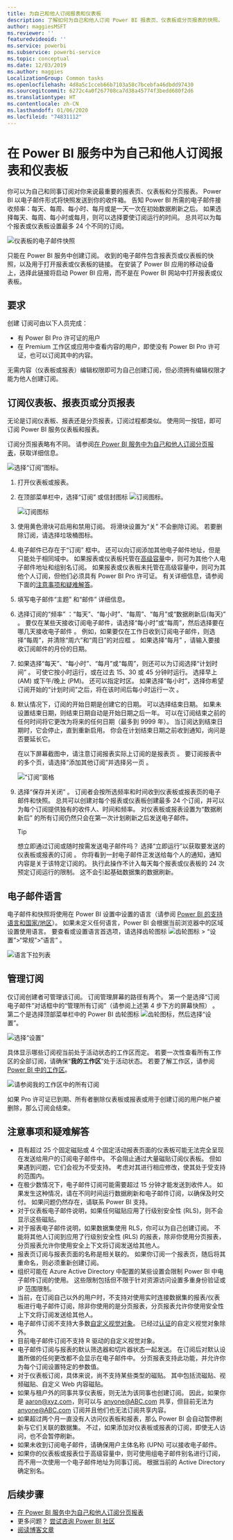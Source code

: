 ```yaml
---
title: 为自己和他人订阅报表和仪表板
description: 了解如何为自己和他人订阅 Power BI 报表页、仪表板或分页报表的快照。
author: maggiesMSFT
ms.reviewer: ''
featuredvideoid: ''
ms.service: powerbi
ms.subservice: powerbi-service
ms.topic: conceptual
ms.date: 12/03/2019
ms.author: maggies
LocalizationGroup: Common tasks
ms.openlocfilehash: 4d8a5c1cceb66b7103a58c7bcebfa46dbdd97430
ms.sourcegitcommit: 6272c4a0f267708ca7d38a45774f3bedd680f2d6
ms.translationtype: HT
ms.contentlocale: zh-CN
ms.lasthandoff: 01/06/2020
ms.locfileid: "74831112"
---
```

# <a name="subscribe-yourself-and-others-to-reports-and-dashboards-in-the-power-bi-service"></a>在 Power BI 服务中为自己和他人订阅报表和仪表板

你可以为自己和同事订阅对你来说最重要的报表页、仪表板和分页报表。 Power BI 以电子邮件形式将快照发送到你的收件箱。 告知 Power BI 所需的电子邮件接收频率：每天、每周、每小时、每月或是一天一次在初始数据刷新之后。  如果选择每天、每周、每小时或每月，则可以选择要使订阅运行的时间。  总共可以为每个报表或仪表板设置最多 24 个不同的订阅。

![仪表板的电子邮件快照](media/service-report-subscribe/power-bi-dashboard-email-new.jpg) 

只能在 Power BI 服务中创建订阅。 收到的电子邮件包含报表页或仪表板的快照，以及用于打开报表或仪表板的链接。 在安装了 Power BI 应用的移动设备上，选择此链接将启动 Power BI 应用，而不是在 Power BI 网站中打开报表或仪表板。

## <a name="requirements"></a>要求

创建  订阅可由以下人员完成：

- 有 Power BI Pro 许可证的用户
- 在 Premium 工作区或应用中查看内容的用户，即使没有 Power BI Pro 许可证，也可以订阅其中的内容。

无需内容（仪表板或报表）编辑权限即可为自己创建订阅，但必须拥有编辑权限才能为他人创建订阅。 

## <a name="subscribe-to-a-dashboard-report-page-or-paginated-report"></a>订阅仪表板、报表页或分页报表

无论是订阅仪表板、报表还是分页报表，订阅过程都类似。 使用同一按钮，即可订阅 Power BI 服务仪表板和报表。

订阅分页报表略有不同。 请参阅[在 Power BI 服务中为自己和他人订阅分页报表](consumer/paginated-reports-subscriptions.md)，获取详细信息。
 
![选择“订阅”图标](media/service-report-subscribe/power-bi-subscribe-orientation.png)。

1. 打开仪表板或报表。
2. 在顶部菜单栏中，选择“订阅”  或信封图标 ![订阅图标](media/service-report-subscribe/power-bi-icon-envelope.png)。
   
   ![订阅图标](media/service-report-subscribe/power-bi-subscribe-icon.png)

3. 使用黄色滑块可启用和禁用订阅。  将滑块设置为“关”  不会删除订阅。 若要删除订阅，请选择垃圾桶图标。

4. 电子邮件已存在于“订阅”  框中。 还可以向订阅添加其他电子邮件地址，但是只能处于相同域中。 如果报表或仪表板托管在[高级容量](service-premium-what-is.md)中，则可为其他个人电子邮件地址和组别名订阅。 如果报表或仪表板未托管在高级容量中，则可为其他个人订阅，但他们必须具有 Power BI Pro 许可证。 有关详细信息，请参阅下面的[注意事项和疑难解答](#considerations-and-troubleshooting)。 

5. 填写电子邮件“主题”  和“邮件”  详细信息。 

5. 选择订阅的“频率”  ：“每天”、“每小时”、“每周”、“每月”或“数据刷新后(每天)”      。  要仅在某些天接收订阅电子邮件，请选择“每小时”或“每周”，然后选择要在哪几天接收电子邮件   。  例如，如果要仅在工作日收到订阅电子邮件，则选择“每周”，并清除“周六”和“周日”的对应框    。  如果选择“每月”  ，请输入要接收订阅邮件的月份的日期。  

6. 如果选择“每天”、“每小时”、“每月”或“每周”，则还可以为订阅选择“计划时间”      。  可使它按小时运行，或在过去 15、30 或 45 分钟时运行。  选择早上 (AM) 或下午/晚上 (PM)。 还可以指定时区。  如果选择“每小时”，选择你希望订阅开始的“计划时间”之后，将在该时间后每小时运行一次   。

7. 默认情况下，订阅的开始日期是创建它的日期。 可以选择结束日期。 如果未设置结束日期，则结束日期自动是开始日期之后一年。 可以在订阅结束之前的任何时间将它更改为将来的任何日期（最多到 9999 年）。 当订阅达到结束日期时，它会停止，直到重新启用。 你会在计划结束日期之前收到通知，询问是否要延长它。    

    在以下屏幕截图中，请注意订阅报表实际上订阅的是报表页  。  要订阅报表中的多个页，请选择“添加其他订阅”并选择另一页  。 
      
   ![“订阅”窗格](media/service-report-subscribe/power-bi-subscribe-pane.png)  

7. 选择“保存并关闭”  。 订阅者会按所选频率和时间收到仪表板或报表页的电子邮件和快照。 总共可以创建对每个报表或仪表板创建最多 24 个订阅，并可以为每个订阅提供独有的收件人、时间和频率。  对仪表板或报表设置为“数据刷新后”  的所有订阅仍然只会在第一次计划刷新之后发送电子邮件。   
      
   > [!TIP]
   > 想立即通过订阅或随时按需发送电子邮件吗？ 选择“立即运行”以获取要发送的仪表板或报表的订阅  。 你将看到一封电子邮件正发送给每个人的通知，通知内容是关于该特定订阅的。  执行此操作不计入每天每个报表或仪表板的 24 次预定订阅运行的限制。 这不会引起基础数据集的数据刷新。 
   > 
   > 
   
## <a name="email-languages"></a>电子邮件语言

电子邮件和快照将使用在 Power BI 设置中设置的语言（请参阅 [Power BI 的支持语言和国家/地区](supported-languages-countries-regions.md)）。 如果未定义任何语言，Power BI 会根据当前浏览器中的区域设置使用语言。 要查看或设置语言首选项，请选择齿轮图标 ![齿轮图标](media/service-report-subscribe/power-bi-settings-icon.png) > “设置”>“常规”>“语言”  。 

![语言下拉列表](media/service-report-subscribe/power-bi-language.png)

## <a name="manage-your-subscriptions"></a>管理订阅
仅订阅创建者可管理该订阅。  订阅管理屏幕的路径有两个。  第一个是选择“订阅电子邮件”对话框中的“管理所有订阅”（请参阅上述第 4 步下方的屏幕快照）   。 第二个是选择顶部菜单栏中的 Power BI 齿轮图标 ![齿轮图标](media/service-report-subscribe/power-bi-settings-icon.png)，然后选择“设置”。 

![选择“设置”](media/service-report-subscribe/power-bi-subscribe-settings.png)

具体显示哪些订阅视当前处于活动状态的工作区而定。  若要一次性查看所有工作区的全部订阅，请确保“**我的工作区**”处于活动状态。 若要了解工作区，请参阅 [Power BI 中的工作区](service-create-workspaces.md)。

![请参阅我的工作区中的所有订阅](media/service-report-subscribe/power-bi-subscriptions.png)

如果 Pro 许可证已到期、所有者删除仪表板或报表或用于创建订阅的用户帐户被删除，那么订阅会结束。

## <a name="considerations-and-troubleshooting"></a>注意事项和疑难解答

* 具有超过 25 个固定磁贴或 4 个固定活动报表页面的仪表板可能无法完全呈现在发送给用户的订阅电子邮件中。  不会阻止通过大量磁贴订阅仪表板。 但如果遇到问题，它们会视为不受支持。 考虑对其进行相应修改，使其处于受支持的范围内。
* 在极少数情况下，电子邮件订阅可能需要超过 15 分钟才能发送到收件人。 如果发生这种情况，请在不同时间运行数据刷新和电子邮件订阅，以确保及时交付。 如果问题仍然存在，请联系 Power BI 支持。
* 对于仪表板电子邮件说明，如果任何磁贴应用了行级别安全性 (RLS)，则不会显示这些磁贴。  
* 对于报表电子邮件说明，如果数据集使用 RLS，你可以为自己创建订阅。 不能将其他人订阅到应用了行级别安全性 (RLS) 的报表，除非你使用分页报表，分页报表允许你使用安全上下文将订阅发送给其他人。 
* 报表页订阅与报表页面的名称是相关联的。 如果你订阅一个报表页，随后将其重命名，则必须重新创建订阅。
* 组织可能在 Azure Active Directory 中配置的某些设置会限制 Power BI 中电子邮件订阅的使用。  这些限制包括但不限于针对资源访问设置多重身份验证或 IP 范围限制。
* 当前，在订阅自己以外的用户时，不支持对使用实时连接数据集的报表/仪表板进行电子邮件订阅，除非你使用的是分页报表，分页报表允许你使用安全性上下文将订阅发送给其他人。 
* 电子邮件订阅不支持大多数[自定义视觉对象](developer/power-bi-custom-visuals.md)。  已经过[认证](developer/power-bi-custom-visuals-certified.md)的自定义视觉对象除外。  
* 目前电子邮件订阅不支持 R 驱动的自定义视觉对象。  
* 电子邮件订阅与报表的默认筛选器和切片器状态一起发送。 在订阅后对默认设置所做的任何更改都不会显示在电子邮件中。  分页报表支持此功能，并允许你为每个订阅设置特定的参数值。   
* 对于仪表板订阅，具体来说，尚不支持某些类型的磁贴。  其中包括流磁贴、视频磁贴、自定义 Web 内容磁贴。     
* 如果与租户外的同事共享仪表板，则无法为该同事也创建订阅。 因此，如果你是 aaron@xyz.com，则可以与 anyone@ABC.com 共享，但目前无法为 anyone@ABC.com 订阅并且他们也无法订阅共享内容。      
* 如果超过两个月一直没有人访问仪表板和报表，那么 Power BI 会自动暂停刷新与它们关联的数据集。  不过，如果添加对仪表板或报表的订阅，即使无人访问，也不会暂停刷新。    
* 如果未收到订阅电子邮件，请确保用户主体名称 (UPN) 可以接收电子邮件。 
* 如果你的仪表板或报表位于高级容量中，则可使用组电子邮件别名进行订阅，而不用一次使用一个电子邮件地址为同事订阅。 根据当前的 Active Directory 确定别名。 

## <a name="next-steps"></a>后续步骤

- [在 Power BI 服务中为自己和他人订阅分页报表](consumer/paginated-reports-subscriptions.md)
- 更多问题？ [尝试咨询 Power BI 社区](https://community.powerbi.com/)    
- [阅读博客文章](https://powerbi.microsoft.com/blog/introducing-dashboard-email-subscriptions-a-360-degree-view-of-your-business-in-your-inbox-every-day/)
